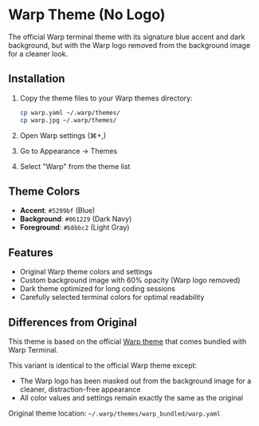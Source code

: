 # Warp Theme (No Logo)

The official Warp terminal theme with its signature blue accent and dark background, but with the Warp logo removed from the background image for a cleaner look.

## Installation

1. Copy the theme files to your Warp themes directory:
   ```bash
   cp warp.yaml ~/.warp/themes/
   cp warp.jpg ~/.warp/themes/
   ```

2. Open Warp settings (⌘+,)
3. Go to Appearance → Themes
4. Select "Warp" from the theme list

## Theme Colors

- **Accent**: `#5299bf` (Blue)
- **Background**: `#061229` (Dark Navy)
- **Foreground**: `#b8bbc2` (Light Gray)

## Features

- Original Warp theme colors and settings
- Custom background image with 60% opacity (Warp logo removed)
- Dark theme optimized for long coding sessions
- Carefully selected terminal colors for optimal readability

## Differences from Original

This theme is based on the official [Warp theme](https://github.com/warpdotdev/themes/tree/main/warp_bundled) that comes bundled with Warp Terminal.

This variant is identical to the official Warp theme except:
- The Warp logo has been masked out from the background image for a cleaner, distraction-free appearance
- All color values and settings remain exactly the same as the original

Original theme location: `~/.warp/themes/warp_bundled/warp.yaml`